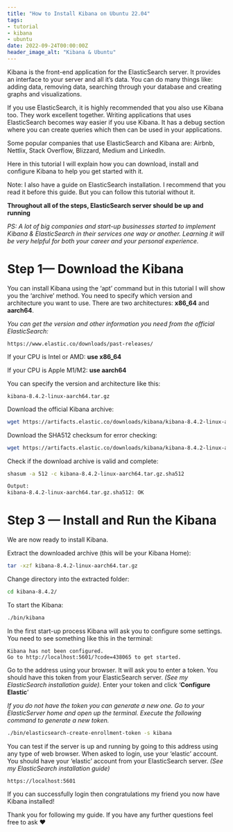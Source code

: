 ```yaml
---
title: "How to Install Kibana on Ubuntu 22.04"
tags:
- tutorial
- kibana
- ubuntu
date: 2022-09-24T00:00:00Z
header_image_alt: "Kibana & Ubuntu"
---
```


Kibana is the front-end application for the ElasticSearch server. It provides an interface to your server and all it’s data. You can do many things like: adding data, removing data, searching through your database and creating graphs and visualizations.

If you use ElasticSearch, it is highly recommended that you also use Kibana too. They work excellent together. Writing applications that uses ElasticSearch becomes way easier if you use Kibana. It has a debug section where you can create queries which then can be used in your applications.

Some popular companies that use ElasticSearch and Kibana are: Airbnb, Nettlix, Stack Overflow, Blizzard, Medium and LinkedIn.

Here in this tutorial I will explain how you can download, install and configure Kibana to help you get started with it.

Note: I also have a guide on ElasticSearch installation. I recommend that you read it before this guide. But you can follow this tutorial without it.

**Throughout all of the steps, ElasticSearch server should be up and running**

_PS: A lot of big companies and start-up businesses started to implement Kibana & ElasticSearch in their services one way or another. Learning it will be very helpful for both your career and your personal experience._

Step 1— Download the Kibana
===========================

You can install Kibana using the ‘apt’ command but in this tutorial I will show you the ‘archive’ method. You need to specify which version and architecture you want to use. There are two architectures: **x86_64** and **aarch64**.

_You can get the version and other information you need from the official ElasticSearch:_

```text
https://www.elastic.co/downloads/past-releases/
```

If your CPU is Intel or AMD: **use x86_64**

If your CPU is Apple M1/M2: **use aarch64**

You can specify the version and architecture like this:

```text
kibana-8.4.2-linux-aarch64.tar.gz
```

Download the official Kibana archive:

```bash
wget https://artifacts.elastic.co/downloads/kibana/kibana-8.4.2-linux-aarch64.tar.gz
```

Download the SHA512 checksum for error checking:

```bash
wget https://artifacts.elastic.co/downloads/kibana/kibana-8.4.2-linux-aarch64.tar.gz.sha512
```

Check if the download archive is valid and complete:

```bash
shasum -a 512 -c kibana-8.4.2-linux-aarch64.tar.gz.sha512

Output:  
kibana-8.4.2-linux-aarch64.tar.gz.sha512: OK
```

Step 3 — Install and Run the Kibana
===================================

We are now ready to install Kibana.

Extract the downloaded archive (this will be your Kibana Home):

```bash
tar -xzf kibana-8.4.2-linux-aarch64.tar.gz
```

Change directory into the extracted folder:

```bash
cd kibana-8.4.2/
```

To start the Kibana:

```bash
./bin/kibana
```

In the first start-up process Kibana will ask you to configure some settings. You need to see something like this in the terminal:

```text
Kibana has not been configured.
Go to http://localhost:5601/?code=438065 to get started.
```

Go to the address using your browser. It will ask you to enter a token. You should have this token from your ElasticSearch server. _(See my ElasticSearch installation guide)._ Enter your token and click ‘**Configure Elastic**’

_If you do not have the token you can generate a new one. Go to your ElasticServer home and open up the terminal. Execute the following command to generate a new token._

```bash
./bin/elasticsearch-create-enrollment-token -s kibana
```

You can test if the server is up and running by going to this address using any type of web browser. When asked to login, use your ‘elastic’ account. You should have your ‘elastic’ account from your ElasticSearch server. _(See my ElasticSearch installation guide)_

```text
https://localhost:5601
```

If you can successfully login then congratulations my friend you now have Kibana installed!

Thank you for following my guide. If you have any further questions feel free to ask ❤
